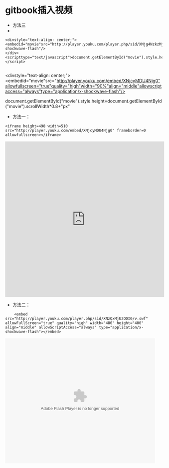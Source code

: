 # gitbook插入视频


* 方法三
* 
```
<divstyle="text-align: center;">
<embedid="movie"src="http://player.youku.com/player.php/sid/XMjg4NzkzMjQ4/v.swf"allowfullscreen="true"quality="high"width="90%"align="middle"allowscriptaccess="always"type="application/x-shockwave-flash"/>
</div>
<scripttype="text/javascript">document.getElementById("movie").style.height=document.getElementById("movie").scrollWidth*0.8+"px"</script>


```
<divstyle="text-align: center;">
<embedid="movie"src="http://player.youku.com/embed/XNjcyMDU4Njg0"allowfullscreen="true"quality="high"width="90%"align="middle"allowscriptaccess="always"type="application/x-shockwave-flash"/>
</div>
<scripttype="text/javascript">document.getElementById("movie").style.height=document.getElementById("movie").scrollWidth*0.8+"px"</script>




* 方法一：

```
<iframe height=498 width=510 src="http://player.youku.com/embed/XNjcyMDU4Njg0" frameborder=0 allowfullscreen></iframe>
```

<iframe height=498 width=510 src="http://player.youku.com/embed/XNjcyMDU4Njg0" frameborder=0 allowfullscreen></iframe>

* 方法二：

```
    <embed src="http://player.youku.com/player.php/sid/XNzQxMjU2ODI0/v.swf" allowFullScreen="true" quality="high" width="480" height="400" align="middle" allowScriptAccess="always" type="application/x-shockwave-flash"></embed>
```

<embed src="http://player.youku.com/player.php/sid/XNzQxMjU2ODI0/v.swf" allowFullScreen="true" quality="high" width="480" height="400" align="middle" allowScriptAccess="always" type="application/x-shockwave-flash"></embed>

